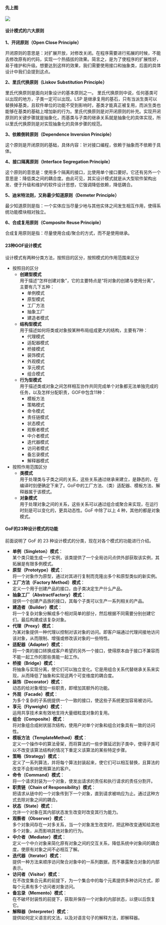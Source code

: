 #### 先上图
![](../src/GOF设计模式.jpg)

#### 设计模式的六大原则
**1、开闭原则（Open Close Principle）**

开闭原则的意思是：对扩展开放，对修改关闭。在程序需要进行拓展的时候，不能去修改原有的代码，实现一个热插拔的效果。简言之，是为了使程序的扩展性好，易于维护和升级。想要达到这样的效果，我们需要使用接口和抽象类，后面的具体设计中我们会提到这点。

**2、里氏代换原则（Liskov Substitution Principle）**

里氏代换原则是面向对象设计的基本原则之一。 里氏代换原则中说，任何基类可以出现的地方，子类一定可以出现。LSP 是继承复用的基石，只有当派生类可以替换掉基类，且软件单位的功能不受到影响时，基类才能真正被复用，而派生类也能够在基类的基础上增加新的行为。里氏代换原则是对开闭原则的补充。实现开闭原则的关键步骤就是抽象化，而基类与子类的继承关系就是抽象化的具体实现，所以里氏代换原则是对实现抽象化的具体步骤的规范。

**3、依赖倒转原则（Dependence Inversion Principle）**

这个原则是开闭原则的基础，具体内容：针对接口编程，依赖于抽象而不依赖于具体。

**4、接口隔离原则（Interface Segregation Principle）**

这个原则的意思是：使用多个隔离的接口，比使用单个接口要好。它还有另外一个意思是：降低类之间的耦合度。由此可见，其实设计模式就是从大型软件架构出发、便于升级和维护的软件设计思想，它强调降低依赖，降低耦合。

**5、迪米特法则，又称最少知道原则（Demeter Principle）**

最少知道原则是指：一个实体应当尽量少地与其他实体之间发生相互作用，使得系统功能模块相对独立。

**6、合成复用原则（Composite Reuse Principle）**

合成复用原则是指：尽量使用合成/聚合的方式，而不是使用继承。

#### 23种GOF设计模式

设计模式有两种分类方法，按照目的区分，按照模式的作用范围来区分

- 按照目的区分
    - **创建型模式**
    <br> 用于描述“怎样创建对象”，它的主要特点是“将对象的创建与使用分离”，主要有几下五种：
        - 单例模式
        - 原型模式
        - 工厂方法
        - 抽象工厂
        - 建造者模式
    - **结构型模式**
    <br> 用于描述如何将类或对象按某种布局组成更大的结构，主要有7种：
        - 代理模式
        - 适配器模式
        - 桥接模式
        - 装饰模式
        - 外观模式
        - 享元模式
        - 组合模式
    - **行为型模式**
    <br> 用于描述类或对象之间怎样相互协作共同完成单个对象都无法单独完成的任务，以及怎样分配职责，GOF中包含11种：
        - 模板方法
        - 策略模式
        - 命令模式
        - 责任链模式
        - 状态模式
        - 观察者模式
        - 中介者模式
        - 迭代器模式
        - 访问者模式
        - 备忘录模式
        - 解释器模式
- 按照作用范围区分
    - **类模式**
    <br>用于处理类与子类之间的关系，这些关系通过继承来建立，是静态的，在编译时刻便确定下来了。GoF中的工厂方法、（类）适配器、模板方法、解释器属于该模式。
    - **对象模式**
    <br>用于处理对象之间的关系，这些关系可以通过组合或聚合来实现，在运行时刻是可以变化的，更具动态性。GoF 中除了以上 4 种，其他的都是对象模式。

#### GoF的23种设计模式的功能
前面说明了 GoF 的 23 种设计模式的分类，现在对各个模式的功能进行介绍。
- **单例（Singleton）模式**：
<br>某个类只能生成一个实例，该类提供了一个全局访问点供外部获取该实例，其拓展是有限多例模式。
- **原型（Prototype）模式**：
<br>将一个对象作为原型，通过对其进行复制而克隆出多个和原型类似的新实例。
- **工厂方法（Factory Method）模式**：
<br>定义一个用于创建产品的接口，由子类决定生产什么产品。
- **抽象工厂（AbstractFactory）模式**：
<br>提供一个创建产品族的接口，其每个子类可以生产一系列相关的产品。
- **建造者（Builder）模式**：
<br>将一个复杂对象分解成多个相对简单的部分，然后根据不同需要分别创建它们，最后构建成该复杂对象。
- **代理（Proxy）模式**：
<br>为某对象提供一种代理以控制对该对象的访问。即客户端通过代理间接地访问该对象，从而限制、增强或修改该对象的一些特性。
- **适配器（Adapter）模式**：
<br>将一个类的接口转换成客户希望的另外一个接口，使得原本由于接口不兼容而不能一起工作的那些类能一起工作。
- **桥接（Bridge）模式**：
<br>将抽象与实现分离，使它们可以独立变化。它是用组合关系代替继承关系来实现，从而降低了抽象和实现这两个可变维度的耦合度。
- **装饰（Decorator）模式**：
<br>动态的给对象增加一些职责，即增加其额外的功能。
- **外观（Facade）模式**：
<br>为多个复杂的子系统提供一个一致的接口，使这些子系统更加容易被访问。
- **享元（Flyweight）模式**：
<br>运用共享技术来有效地支持大量细粒度对象的复用。
- **组合（Composite）模式**：
<br>将对象组合成树状层次结构，使用户对单个对象和组合对象具有一致的访问性。
- **模板方法（TemplateMethod）模式**：
<br>定义一个操作中的算法骨架，而将算法的一些步骤延迟到子类中，使得子类可以不改变该算法结构的情况下重定义该算法的某些特定步骤。
- **策略（Strategy）模式**：
<br>定义了一系列算法，并将每个算法封装起来，使它们可以相互替换，且算法的改变不会影响使用算法的客户。
- **命令（Command）模式**：
<br>将一个请求封装为一个对象，使发出请求的责任和执行请求的责任分割开。
- **职责链（Chain of Responsibility）模式**：
<br>把请求从链中的一个对象传到下一个对象，直到请求被响应为止。通过这种方式去除对象之间的耦合。
- **状态（State）模式**：
<br>允许一个对象在其内部状态发生改变时改变其行为能力。
- **观察者（Observer）模式**：
<br>多个对象间存在一对多关系，当一个对象发生改变时，把这种改变通知给其他多个对象，从而影响其他对象的行为。
- **中介者（Mediator）模式**：
<br>定义一个中介对象来简化原有对象之间的交互关系，降低系统中对象间的耦合度，使原有对象之间不必相互了解。
- **迭代器（Iterator）模式**：
<br>提供一种方法来顺序访问聚合对象中的一系列数据，而不暴露聚合对象的内部表示。
- **访问者（Visitor）模式**：
<br>在不改变集合元素的前提下，为一个集合中的每个元素提供多种访问方式，即每个元素有多个访问者对象访问。
- **备忘录（Memento）模式**：
<br>在不破坏封装性的前提下，获取并保存一个对象的内部状态，以便以后恢复它。
- **解释器（Interpreter）模式**：
<br>提供如何定义语言的文法，以及对语言句子的解释方法，即解释器。